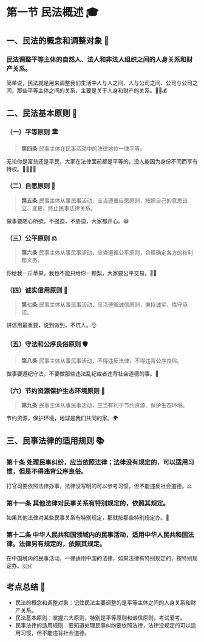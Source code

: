 # 第一节 民法概述 🎓

## 一、民法的概念和调整对象 🌟

### 民法调整平等主体的自然人、法人和非法人组织之间的人身关系和财产关系。
简单说，民法就是用来调整我们生活中人与人之间、人与公司之间、公司与公司之间，那些平等主体之间的关系，主要是关于人身和财产的关系。👫🏢💰

## 二、民法基本原则 📜

### （一）平等原则 🏛
> **第四条** 民事主体在民事活动中的法律地位一律平等。

无论你是富翁还是平民，大家在法律面前都是平等的，没人能因为身份不同而享有特权。👨‍⚖️👩‍⚖️

### （二）自愿原则 👐
> **第五条** 民事主体从事民事活动，应当遵循自愿原则，按照自己的意思设立、变更、终止民事法律关系。

做事要随心所欲，不强迫，不胁迫，大家都开心。😄

### （三）公平原则 ⚖️
> **第六条** 民事主体从事民事活动，应当遵循公平原则，合理确定各方的权利和义务。

你给我一斤苹果，我也不能只给你一颗梨，大家要公平交易。🍎🍐

### （四）诚实信用原则 🤝
> **第七条** 民事主体从事民事活动，应当遵循诚信原则，秉持诚实，恪守承诺。

讲信用最重要，说到做到，不坑人。👌

### （五）守法和公序良俗原则 🛡
> **第八条** 民事主体从事民事活动，不得违反法律，不得违背公序良俗。

做事要遵纪守法，不要做那些违法乱纪或者违背社会道德的事。🚫

### （六）节约资源保护生态环境原则 🌳
> **第九条** 民事主体从事民事活动，应当有利于节约资源、保护生态环境。

节约资源，保护环境，地球是我们共同的家。🌍

## 三、民事法律的适用规则 📚

### 第十条 处理民事纠纷，应当依照法律；法律没有规定的，可以适用习惯，但是不得违背公序良俗。
打官司要依照法律办事，法律没写明的可以参考习惯，但不能违反社会道德。⚖️

### 第十一条 其他法律对民事关系有特别规定的，依照其规定。
如果其他法律对某些民事关系有特别规定，那就按那些特别规定办。📜

### 第十二条 中华人民共和国领域内的民事活动，适用中华人民共和国法律。法律另有规定的，依照其规定。
在中国境内的民事活动，一律适用中国的法律，如果法律有特别规定的，按特别规定办。🇨🇳

## 考点总结 📝

- 民法的概念和调整对象：记住民法主要调整的是平等主体之间的人身关系和财产关系。
- 民法基本原则：掌握六大原则，特别是平等原则和诚信原则，考试爱考。
- 民事法律的适用规则：要知道处理民事纠纷要依照法律，法律没规定的可以适用习惯，但不能违背社会道德。

